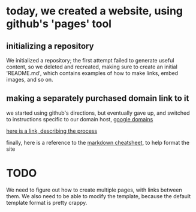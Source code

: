 # today, we created a website, using github's 'pages' tool #

## initializing a repository ##

We initialized a repository; the first attempt failed to generate
useful content, so we deleted and recreated, making sure to 
create an initial 'README.md', which contains examples of how to 
make links, embed images, and so on.

## making a separately purchased domain link to it ##

we started using github's directions, but eventually gave up, and
switched to instructions specific to our domain host, 
[google domains](https://domains.google.com)

[here is a link, describing the process](http://www.curtismlarson.com/blog/2015/04/12/github-pages-google-domains/)


finally, here is a reference to the [markdown cheatsheet](https://github.com/adam-p/markdown-here/wiki/Markdown-Cheatsheet), to help format the site


# TODO #
We need to figure out how to create multiple pages, with links
 between them.  We also need to be able to modify the template, 
because the default template format is pretty crappy.

